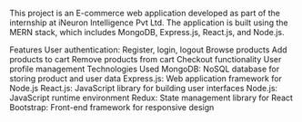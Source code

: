 This project is an E-commerce web application developed as part of the internship at iNeuron Intelligence Pvt Ltd. The application is built using the MERN stack, which includes MongoDB, Express.js, React.js, and Node.js.

Features
User authentication: Register, login, logout
Browse products
Add products to cart
Remove products from cart
Checkout functionality
User profile management
Technologies Used
MongoDB: NoSQL database for storing product and user data
Express.js: Web application framework for Node.js
React.js: JavaScript library for building user interfaces
Node.js: JavaScript runtime environment
Redux: State management library for React
Bootstrap: Front-end framework for responsive design

